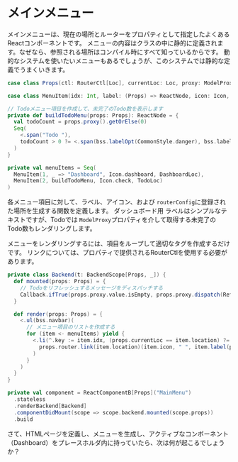 # メインメニュー

メインメニューは、現在の場所とルーターをプロパティとして指定したよくあるReactコンポーネントです。 メニューの内容はクラスの中に静的に定義されます。なぜなら、参照される場所はコンパイル時にすべて知っているからです。 動的なシステムを使いたいメニューもあるでしょうが、このシステムでは静的な定義でうまくいきます。

```scala
case class Props(ctl: RouterCtl[Loc], currentLoc: Loc, proxy: ModelProxy[Option[Int]])

case class MenuItem(idx: Int, label: (Props) => ReactNode, icon: Icon, location: Loc)

// Todoメニュー項目を作成して、未完了のTodo数を表示します
private def buildTodoMenu(props: Props): ReactNode = {
  val todoCount = props.proxy().getOrElse(0)
  Seq(
    <.span("Todo "),
    todoCount > 0 ?= <.span(bss.labelOpt(CommonStyle.danger), bss.labelAsBadge, todoCount)
  )
}

private val menuItems = Seq(
  MenuItem(1, _ => "Dashboard", Icon.dashboard, DashboardLoc),
  MenuItem(2, buildTodoMenu, Icon.check, TodoLoc)
)
```

各メニュー項目に対して、ラベル、アイコン、および `routerConfig`に登録された場所を生成する関数を定義します。 ダッシュボード用
ラベルはシンプルなテキストですが、Todoでは `ModelProxy`プロパティを介して取得する未完了のTodo数もレンダリングします。

メニューをレンダリングするには、項目をループして適切なタグを作成するだけです。 リンクについては、プロパティで提供されるRouterCtlを使用する必要があります。

```scala
private class Backend(t: BackendScope[Props, _]) {
  def mounted(props: Props) = {
    // Todoをリフレッシュするメッセージをディスパッチする
    Callback.ifTrue(props.proxy.value.isEmpty, props.proxy.dispatch(RefreshTodos))
  }

  def render(props: Props) = {
    <.ul(bss.navbar)(
      // メニュー項目のリストを作成する
      for (item <- menuItems) yield {
        <.li(^.key := item.idx, (props.currentLoc == item.location) ?= (^.className := "active"),
          props.router.link(item.location)(item.icon, " ", item.label(props))
        )
      }
    )
  }
}

private val component = ReactComponentB[Props]("MainMenu")
  .stateless
  .renderBackend[Backend]
  .componentDidMount(scope => scope.backend.mounted(scope.props))
  .build
```

さて、HTMLページを定義し、メニューを生成し、アクティブなコンポーネント（Dashboard）をプレースホルダ内に持っていたら、次は何が起こるでしょうか？

